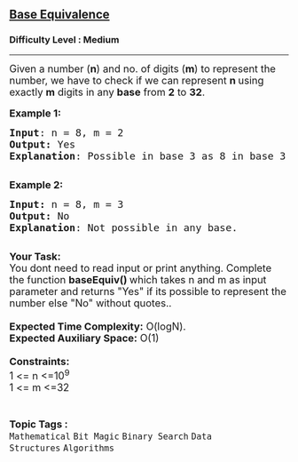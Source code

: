 <h2><a href="https://www.geeksforgeeks.org/problems/base-equivalence1022/1?page=2&category=Bit%20Magic&difficulty=Medium&sortBy=submissions">Base Equivalence</a></h2><h3>Difficulty Level : Medium</h3><hr><div class="problems_problem_content__Xm_eO"><p><span style="font-size:18px">Given a number (<strong>n</strong>)&nbsp;and no. of digits (<strong>m</strong>)&nbsp;to represent the number, we have to check if we can represent <strong>n&nbsp;</strong>using exactly <strong>m</strong> digits in any <strong>base</strong> from <strong>2</strong> to <strong>32</strong>.</span><br>
<br>
<span style="font-size:18px"><strong>Example 1:</strong></span></p>

<pre><span style="font-size:18px"><strong>Input</strong>: n = 8, m = 2
<strong>Output:</strong>&nbsp;Yes&nbsp;
<strong>Explanation</strong>: Possible in base 3 as 8 in base 3 is 22.  
</span></pre>

<p><br>
<span style="font-size:18px"><strong>Example 2:</strong></span></p>

<pre><span style="font-size:18px"><strong>Input: </strong>n = 8, m = 3
<strong>Output:&nbsp;</strong>No
<strong>Explanation</strong>: Not possible in any base.</span><span style="font-size:18px"> 
</span></pre>

<p><br>
<span style="font-size:18px"><strong>Your Task:&nbsp;&nbsp;</strong><br>
You dont need to read input or print anything. Complete the function <strong>baseEquiv()&nbsp;</strong>which takes n&nbsp;and m&nbsp;as input parameter and returns "Yes" if its possible to represent the number else "No" without quotes..<br>
<br>
<strong>Expected Time Complexity:</strong> O(logN).<br>
<strong>Expected Auxiliary Space:</strong> O(1)<br>
<br>
<strong>Constraints:</strong><br>
1 &lt;= n&nbsp;&lt;=10<sup>9</sup><br>
1 &lt;= m&nbsp;&lt;=32</span></p>
</div><br><p><span style=font-size:18px><strong>Topic Tags : </strong><br><code>Mathematical</code>&nbsp;<code>Bit Magic</code>&nbsp;<code>Binary Search</code>&nbsp;<code>Data Structures</code>&nbsp;<code>Algorithms</code>&nbsp;